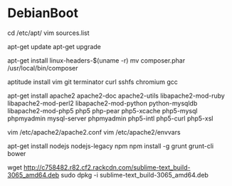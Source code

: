 # DebianBoot

cd /etc/apt/
vim sources.list

apt-get update
apt-get upgrade

apt-get install linux-headers-$(uname -r)
mv composer.phar /usr/local/bin/composer

aptitude install vim git terminator curl sshfs chromium gcc

apt-get install apache2 apache2-doc apache2-utils libapache2-mod-ruby libapache2-mod-perl2 libapache2-mod-python python-mysqldb libapache2-mod-php5 php5 php-pear php5-xcache php5-mysql phpmyadmin mysql-server phpmyadmin php5-intl php5-curl php5-xsl

vim /etc/apache2/apache2.conf 
vim /etc/apache2/envvars

apt-get install nodejs nodejs-legacy npm
npm install -g grunt grunt-cli bower

wget http://c758482.r82.cf2.rackcdn.com/sublime-text_build-3065_amd64.deb
sudo dpkg -i sublime-text_build-3065_amd64.deb
